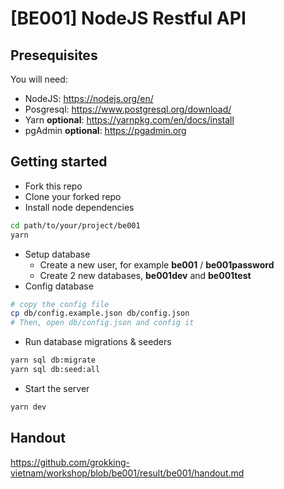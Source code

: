 # [BE001] NodeJS Restful API

## Presequisites
You will need:
- NodeJS: https://nodejs.org/en/
- Posgresql: https://www.postgresql.org/download/
- Yarn **optional**: https://yarnpkg.com/en/docs/install
- pgAdmin **optional**: https://pgadmin.org

## Getting started
- Fork this repo
- Clone your forked repo
- Install node dependencies
```Bash
cd path/to/your/project/be001
yarn
```
- Setup database
  - Create a new user, for example **be001** / **be001password**
  - Create 2 new databases, **be001dev** and **be001test**
- Config database
```Bash
# copy the config file
cp db/config.example.json db/config.json
# Then, open db/config.json and config it
```
- Run database migrations & seeders
```Bash
yarn sql db:migrate
yarn sql db:seed:all
```
- Start the server
```Bash
yarn dev
```

## Handout
https://github.com/grokking-vietnam/workshop/blob/be001/result/be001/handout.md
